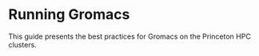 # Running Gromacs

This guide presents the best practices for Gromacs on the Princeton HPC clusters.
